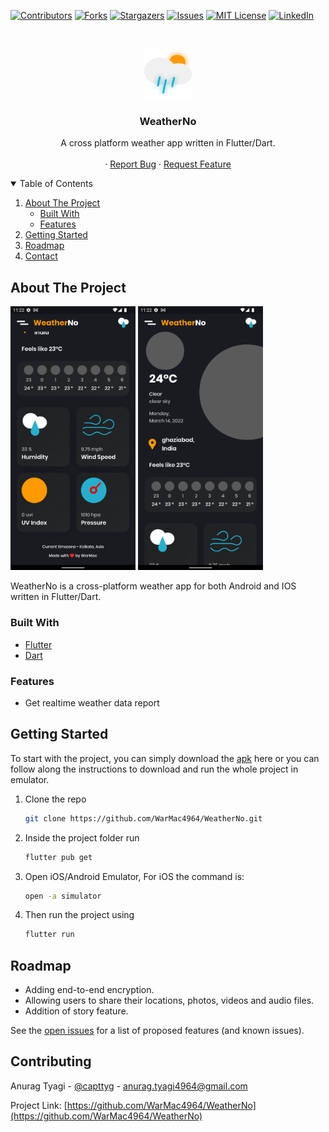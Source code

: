 [![Contributors][contributors-shield]][contributors-url]
[![Forks][forks-shield]][forks-url]
[![Stargazers][stars-shield]][stars-url]
[![Issues][issues-shield]][issues-url]
[![MIT License][license-shield]][license-url]
[![LinkedIn][linkedin-shield]][linkedin-url]

<!-- PROJECT LOGO -->
<br />
<p align="center">
  <a href="https://github.com/WarMac4964/WeatherNo">
    <img src="readme/logo.png" alt="Logo" width="80" height="80">
  </a>

  <h3 align="center">WeatherNo</h3>

  <p align="center">
    A cross platform weather app written in Flutter/Dart.
    <br />
    <br />
    ·
    <a href="https://github.com/WarMac4964/WeatherNo/issues">Report Bug</a>
    ·
    <a href="https://github.com/WarMac4964/WeatherNo/issues">Request Feature</a>
  </p>
</p>

<!-- TABLE OF CONTENTS -->
<details open="open">
  <summary>Table of Contents</summary>
  <ol>
    <li>
      <a href="#about-the-project">About The Project</a>
      <ul>
        <li><a href="#built-with">Built With</a></li>
        <li><a href="#Feature">Features</a></li>
      </ul>
    </li>
    <li>
      <a href="#getting-started">Getting Started</a>
    </li>
    <li><a href="#roadmap">Roadmap</a></li>
    <li><a href="#contact">Contact</a></li>
  </ol>
</details>

<!-- ABOUT THE PROJECT -->

## About The Project

<img src="readme/home.png" alt="Logo" width="200" >
<img src="readme/home2.png" alt="Logo" width="200" >

<br>

WeatherNo is a cross-platform weather app for both Android and IOS written in Flutter/Dart.

### Built With

- [Flutter](https://flutter.dev/)
- [Dart](https://dart.dev/)

### Features

- Get realtime weather data report

<!-- GETTING STARTED -->

## Getting Started

To start with the project, you can simply download the [apk](https://github.com/WarMac4964/WeatherNo/raw/master/build/app/outputs/flutter-apk/app.apk) here or you can follow along the instructions to
download and run the whole project in emulator.

1. Clone the repo
   ```sh
   git clone https://github.com/WarMac4964/WeatherNo.git
   ```
2. Inside the project folder run
   ```sh
   flutter pub get
   ```
3. Open iOS/Android Emulator, For iOS the command is:
   ```sh
   open -a simulator
   ```
4. Then run the project using
   ```sh
   flutter run
   ```

<!-- ROADMAP -->

## Roadmap

- Adding end-to-end encryption.
- Allowing users to share their locations, photos, videos and audio files.
- Addition of story feature.

See the [open issues](https://github.com/WarMac4964/WeatherNo/issues) for a list of proposed features (and known issues).

<!-- CONTACT -->

## Contributing

Anurag Tyagi - [@capttyg](https://www.instagram.com/capttyg/) - anurag.tyagi4964@gmail.com

Project Link: [https://github.com/WarMac4964/WeatherNo](https://github.com/WarMac4964/WeatherNo)

[contributors-shield]: https://img.shields.io/github/contributors/WarMac4964/WeatherNo.svg?style=for-the-badge
[contributors-url]: https://github.com/WarMac4964/WeatherNo/graphs/contributors
[forks-shield]: https://img.shields.io/github/forks/WarMac4964/WeatherNo.svg?style=for-the-badge
[forks-url]: https://github.com/WarMac4964/WeatherNo/network/members
[stars-shield]: https://img.shields.io/github/stars/WarMac4964/WeatherNo.svg?style=for-the-badge
[stars-url]: https://github.com/WarMac4964/WeatherNo/stargazers
[issues-shield]: https://img.shields.io/github/issues/WarMac4964/WeatherNo.svg?style=for-the-badge
[issues-url]: https://github.com/WarMac4964/WeatherNo/issues
[license-shield]: https://img.shields.io/github/license/WarMac4964/WeatherNo.svg?style=for-the-badge
[license-url]: https://github.com/WarMac4964/WeatherNo/blob/master/LICENSE.txt
[linkedin-shield]: https://img.shields.io/badge/-LinkedIn-black.svg?style=for-the-badge&logo=linkedin&colorB=555
[linkedin-url]: https://www.linkedin.com/in/anurag-tyagi-395425178/
[project-screenshot]: readme/screenshot.png
